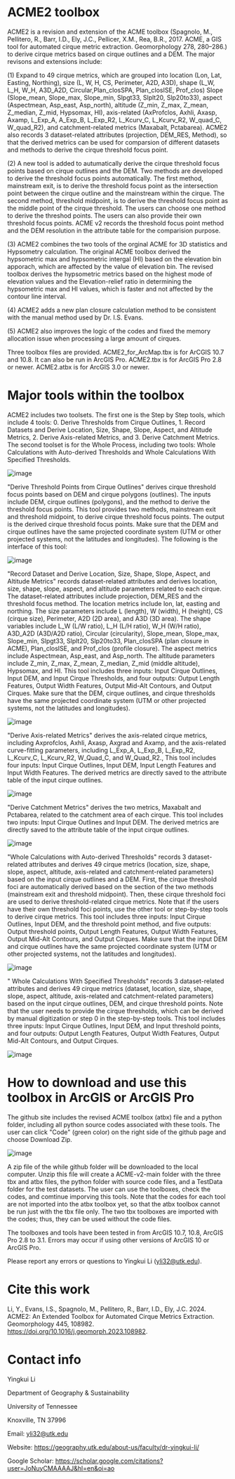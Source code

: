 # ACME2 toolbox
ACME2 is a revision and extension of the ACME toolbox (Spagnolo, M., Pellitero, R., Barr, I.D., Ely, J.C., Pellicer, X.M., Rea, B.R., 2017. ACME, a GIS tool for automated cirque metric extraction. Geomorphology 278, 280–286.) to derive cirque metrics based on cirque outlines and a DEM. The major revisons and extensions include:

(1) Expand to 49 cirque metrics, which are grouped into location (Lon, Lat, Easting, Northing), size (L, W, H, CS, Perimeter, A2D, A3D), shape (L_W, L_H, W_H, A3D_A2D, Circular,Plan_closSPA, Plan_closISE, Prof_clos) Slope (Slope_mean, Slope_max, Slope_min, Slpgt33, Slplt20, Slp20to33), aspect (Aspectmean, Asp_east, Asp_north), altitude (Z_min, Z_max, Z_mean, Z_median, Z_mid, Hypsomax, HI), axis-related (AxProfclos, Axhli, Axasp, Axamp, L_Exp_A, A_Exp_B, L_Exp_R2, L_Kcurv_C, L_Kcurv_R2, W_quad_C, W_quad_R2), and catchment-related metrics (Maxabalt, Pctabarea). ACME2 also records 3 dataset-related attributes (projection, DEM_RES, Method), so that the derived metrics can be used for comparsion of different datasets and methods to derive the cirque threshold focus point.  

(2) A new tool is added to autumatically derive the cirque threshold focus points based on cirque outlines and the DEM. Two methods are developed to derive the threshold focus points automatically. The first method, mainstream exit, is to derive the threshold focus point as the intersection point between the cirque outline and the mainstream within the cirque. The second method, threshold midpoint, is to derive the threshold focus point as the middle point of the cirque threshold. The users can choose one method to derive the threshod points. The users can also provide their own threshold focus points. ACME v2 records the threshold focus point method and the DEM resolution in the attribute table for the comparision purpose.
  
(3) ACME2 combines the two tools of the orginal ACME for 3D statistics and Hypsometry calculation. The original ACME toolbox derived the hypsometric max and hypsometric intergal (HI) based on the elevation bin
apporach, which are affected by the value of elevation bin. The revised toolbox derives the hypsometric metrics based on the highest mode of elevation values and the Elevation-relief ratio 
in determining the hypsometric max and HI values, which is faster and not affected by the contour line interval.

(4) ACME2 adds a new plan closure calculation method to be consistent with the manual method used by Dr. I.S. Evans.

(5) ACME2 also improves the logic of the codes and fixed the memory allocation issue when processing a large amount of cirques.

Three toolbox files are provided. ACME2_for_ArcMap.tbx is for ArCGIS 10.7 and 10.8. It can also be run in ArcGIS Pro. ACME2.tbx is for ArcGIS Pro 2.8 or newer. ACME2.atbx is for ArcGIS 3.0 or newer. 

# Major tools within the toolbox
ACME2 includes two toolsets. The first one is the Step by Step tools, which include 4 tools: 0. Derive Thresholds from Cirque Outlines, 1. Record Datasets and Derive Location, Size, Shape, Slope, Aspect, and Altitude Metrics, 2. Derive Axis-related Metrics, and 3. Derive Catchment Metrics. The second toolset is for the Whole Process, including two tools: Whole Calculations with Auto-derived Thresholds and Whole Calculations With Specified Thresholds.

![image](https://github.com/yingkui2003/ACME2/assets/24683137/759f1928-61d3-4358-beed-775ab978cc95)


"Derive Threshold Points from Cirque Outlines" derives cirque threshold focus points based on DEM and cirque polygons (outlines). The inputs include DEM, cirque outlines (polygons), and the method to derive the threshold focus points. This tool provides two methods, mainstream exit and threshold midpoint, to derive cirque threshold focus points. The output is the derived cirque threshold focus points. Make sure that the DEM and cirque outlines have the same projected coordinate system (UTM or other projected systems, not the latitudes and longitudes). The following is the interface of this tool:

![image](https://github.com/yingkui2003/ACME-v2/assets/24683137/1dd0d969-6210-4e62-8772-2251ae76faaa)




"Record Dataset and Derive Location, Size, Shape, Slope, Aspect, and Altitude Metrics" records dataset-related attributes and derives location, size, shape, slope, aspect, and altitude parameters related to each cirque. The dataset-related attributes include projection, DEM_RES and the threshold focus method. The location metrics include lon, lat, easting and northing. The size parameters include L (length), W (width), H (height), CS (cirque size), Perimeter, A2D (2D area), and A3D (3D area). The shape variables include L_W (L/W ratio), L_H (L/H ratio), W_H (W/H ratio), A3D_A2D (A3D/A2D ratio), Circular (circularity), Slope_mean, Slope_max, Slope_min, Slpgt33, Slplt20, Slp20to33, Plan_closSPA (plan closure in ACME), Plan_closISE, and Prof_clos (profile closure). The aspect metrics include Aspectmean, Asp_east, and Asp_north. The altitude parameters include Z_min, Z_max, Z_mean, Z_median, Z_mid (middle altitude), Hypsomax, and HI. This tool includes three inputs: Input Cirque Outlines, Input DEM, and Input Cirque Thresholds, and four outputs: Output Length Features, Output Width Features, Output Mid-Alt Contours, and Output Cirques. Make sure that the DEM, cirque outlines, and cirque thresholds have the same projected coordinate system (UTM or other projected systems, not the latitudes and longitudes).

![image](https://github.com/yingkui2003/ACME2/assets/24683137/f6428849-7b8b-4789-831c-9a4eee636480)


"Derive Axis-related Metrics" derives the axis-related cirque metrics, including Axprofclos, Axhli, Axasp, Axgrad and Axamp, and the axis-related curve-fitting parameters, including L_Exp_A, L_Exp_B, L_Exp_R2, L_Kcurv_C, L_Kcurv_R2, W_Quad_C, and W_Quad_R2., This tool includes four inputs: Input Cirque Outlines, Input DEM, Input Length Features and Input Width Features. The derived metrics are directly saved to the attribute table of the input cirque outlines. 

![image](https://github.com/yingkui2003/ACME-v2/assets/24683137/f50b9b87-7b81-4400-b4d7-4a05fe20d53f)

"Derive Catchment Metrics" derives the two metrics, Maxabalt and Pctabarea, related to the catchment area of each cirque. This tool includes two inputs: Input Cirque Outlines and Input DEM. The derived metrics are directly saved to the attribute table of the input cirque outlines.

![image](https://github.com/yingkui2003/ACME-v2/assets/24683137/12d7e4ae-e2b8-4c19-ab05-856621128621)



"Whole Calculations with Auto-derived Thresholds" records 3 dataset-related attributes and derives 49 cirque metrics (location, size, shape, slope, aspect, altitude, axis-related and catchment-related parameters) based on the input cirque outlines and a DEM. First, the cirque threshold foci are automatically derived based on the section of the two methods (mainstream exit and threshold midpoint). Then, these cirque threshold foci are used to derive threshold-related cirque metrics. Note that if the users have their own threshold foci points, use the other tool or step-by-step tools to derive cirque metrics. This tool includes three inputs: Input Cirque Outlines, Input DEM, and the threshold point method, and five outputs: Output threshold points, Output Length Features, Output Width Features, Output Mid-Alt Contours, and Output Cirques. Make sure that the input DEM and cirque outlines have the same projected coordinate system (UTM or other projected systems, not the latitudes and longitudes).

![image](https://github.com/yingkui2003/ACME-v2/assets/24683137/6a8209f9-55e2-425c-95ac-7fa354b5bc25)


" Whole Calculations With Specified Thresholds" records 3 dataset-related attributes and derives 49 cirque metrics (dataset, location, size, shape, slope, aspect, altitude, axis-related and catchment-related parameters) based on the input cirque outlines, DEM, and cirque threshold points. Note that the user needs to provide the cirque thresholds, which can be derived by manual digitization or step 0 in the step-by-step tools. This tool includes three inputs: Input Cirque Outlines, Input DEM, and Input threshold points, and four outputs: Output Length Features, Output Width Features, Output Mid-Alt Contours, and Output Cirques.

![image](https://github.com/yingkui2003/ACME-v2/assets/24683137/c5da7c61-2787-4918-be65-e2c6aa9b1ecd)



# How to download and use this toolbox in ArcGIS or ArcGIS Pro
The github site includes the revised ACME toolbox (atbx) file and a python folder, including all python source codes associated with these tools. The user can click "Code" (green color) on the right side of the github page and choose Download Zip.

![image](https://github.com/yingkui2003/ACME2/assets/24683137/9447d858-e4ca-4460-b00b-53a173717eff)



A zip file of the while github folder will be downloaded to the local computer. Unzip this file will create a ACME-v2-main folder with the three tbx and atbx files, the python folder with source code files, and a TestData folder for the test datasets. The user can use the toolboxes, check the codes, and comtinue imporving this tools. Note that the codes for each tool are not imported into the atbx toolbox yet, so that the atbx toolbox cannot be run just with the tbx file only. The two tbx toolboxes are imported with the codes; thus, they can be used without the code files.  

The toolboxes and tools have been tested in from ArcGIS 10.7, 10.8, ArcGIS Pro 2.8 to 3.1. Errors may occur if using other versions of ArcGIS 10 or ArcGIS Pro.  

Please report any errors or questions to Yingkui Li (yli32@utk.edu).

# Cite this work
Li, Y., Evans, I.S., Spagnolo, M., Pellitero, R., Barr, I.D., Ely, J.C. 2024. ACME2: An Extended Toolbox for Automated Cirque Metrics Extraction. Geomorphology 445, 108982. https://doi.org/10.1016/j.geomorph.2023.108982.   

# Contact info
Yingkui Li

Department of Geography & Sustainability

University of Tennessee

Knoxville, TN 37996

Email: yli32@utk.edu

Website: https://geography.utk.edu/about-us/faculty/dr-yingkui-li/

Google Scholar: https://scholar.google.com/citations?user=JoNuyCMAAAAJ&hl=en&oi=ao
